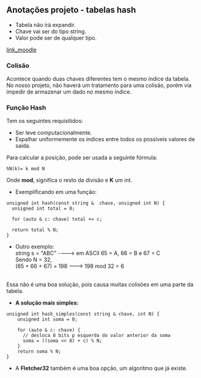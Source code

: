## Anotações projeto - tabelas hash

- Tabela não irá expandir.
- Chave vai ser do tipo string.
- Valor pode ser de qualquer tipo.

[link_moodle](https://moodle.ifsc.edu.br/mod/book/view.php?id=713837&chapterid=112260)

### Colisão

Acontece quando duas chaves diferentes tem o mesmo índice da tabela. <br>
No nosso projeto, não haverá um tratamento para uma colisão, porém via impedir de armazenar um dado no mesmo índice.


### Função Hash
Tem os seguintes requisitidos:
- Ser leve computacionalmente.
- Espalhar uniformemente os índices entre todos os possíveis valores de saída.

Para calcular a posição, pode ser usada a seguinte fórmula:
```
hN(k)= k mod N
```
Onde **mod**, significa o resto da divisão e **K** um int.

- Exemplificando em uma função:
```
unsigned int hash(const string &  chave, unsigned int N) {
  unsigned int total = 0;

  for (auto & c: chave) total += c;

  return total % N;
}
```

- Outro exemplo: <br>
string s = "ABC" ----> em ASCII 65 = A, 66 = B e 67 = C <br>
Sendo N = 32, <br>
(65 + 66 + 67) = 198 ---> 198 mod 32 = 6 <br> <br>

Essa não é uma boa solução, pois causa muitas colisões em uma parte da tabela. <br>

- **A solução mais simples:**
```
unsigned int hash_simples(const string & chave, int N) {
    unsigned int soma = 0;

    for (auto & c: chave) {
      // desloca 8 bits p esquerda do valor anterior da soma
      soma = ((soma << 8) + c) % N; 
    }
    return soma % N;  
}
```
- A **Fletcher32** também é uma boa opção, um algoritmo que já existe.
